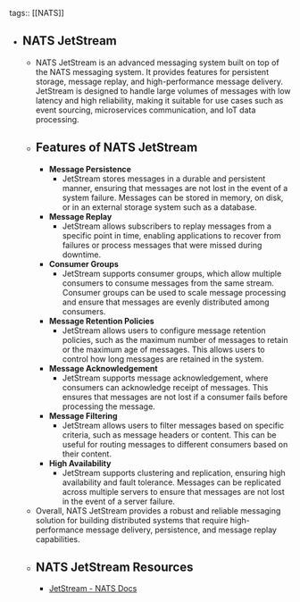tags:: [[NATS]]

- ## NATS JetStream
	- NATS JetStream is an advanced messaging system built on top of the NATS messaging system. It provides features for persistent storage, message replay, and high-performance message delivery. JetStream is designed to handle large volumes of messages with low latency and high reliability, making it suitable for use cases such as event sourcing, microservices communication, and IoT data processing.
	- ## Features of NATS JetStream
		- **Message Persistence**
			- JetStream stores messages in a durable and persistent manner, ensuring that messages are not lost in the event of a system failure. Messages can be stored in memory, on disk, or in an external storage system such as a database.
		- **Message Replay**
			- JetStream allows subscribers to replay messages from a specific point in time, enabling applications to recover from failures or process messages that were missed during downtime.
		- **Consumer Groups**
			- JetStream supports consumer groups, which allow multiple consumers to consume messages from the same stream. Consumer groups can be used to scale message processing and ensure that messages are evenly distributed among consumers.
		- **Message Retention Policies**
			- JetStream allows users to configure message retention policies, such as the maximum number of messages to retain or the maximum age of messages. This allows users to control how long messages are retained in the system.
		- **Message Acknowledgement**
			- JetStream supports message acknowledgement, where consumers can acknowledge receipt of messages. This ensures that messages are not lost if a consumer fails before processing the message.
		- **Message Filtering**
			- JetStream allows users to filter messages based on specific criteria, such as message headers or content. This can be useful for routing messages to different consumers based on their content.
		- **High Availability**
			- JetStream supports clustering and replication, ensuring high availability and fault tolerance. Messages can be replicated across multiple servers to ensure that messages are not lost in the event of a server failure.
	- Overall, NATS JetStream provides a robust and reliable messaging solution for building distributed systems that require high-performance message delivery, persistence, and message replay capabilities.
	- ## NATS JetStream Resources
		- [JetStream - NATS Docs](https://docs.nats.io/nats-concepts/jetstream)